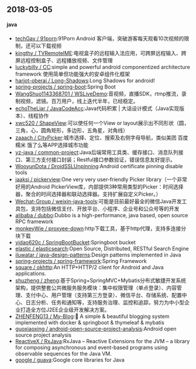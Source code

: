 ## 2018-03-05

#### java
* [techGay / 91porn](https://github.com/techGay/91porn):91Porn Android 客户端，突破游客每天观看10次视频的限制，还可以下载视频
* [kingthy / TVRemoteIME](https://github.com/kingthy/TVRemoteIME):电视盒子的远程输入法应用，可跨屏远程输入、跨屏远程控制盒子、远程播放视频、文件管理
* [luckybilly / CC](https://github.com/luckybilly/CC):simple and powerful android componentized architecture framework 使用简单但功能强大的安卓组件化框架
* [harjot-oberai / Long-Shadows](https://github.com/harjot-oberai/Long-Shadows):Long Shadows for android!
* [spring-projects / spring-boot](https://github.com/spring-projects/spring-boot):Spring Boot
* [WangShuo1143368701 / WSLiveDemo](https://github.com/WangShuo1143368701/WSLiveDemo):音视频，直播SDK，rtmp推流，录制视频，滤镜。百万用户，线上迭代半年，已经稳定。
* [echoTheLiar / JavaCodeAcc](https://github.com/echoTheLiar/JavaCodeAcc):Java代码积累 | 大话设计模式（Java实现版本）、线程协作
* [xwc520 / ShapeView](https://github.com/xwc520/ShapeView):可以使任何一个View or layout展示出不同形状（圆，三角，心，圆角矩形，多边形，五角星，对角线）
* [zaaach / CityPicker](https://github.com/zaaach/CityPicker):城市选择、定位、搜索及右侧字母导航，类似美团 百度糯米 饿了么等APP选择城市功能
* [yz-java / common-project](https://github.com/yz-java/common-project):Java后端常用工具类、缓存接口、消息队列接口、第三方支付接口封装；Restful接口参数验证，错误信息友好提示。
* [WooyunDota / DroidSSLUnpinning](https://github.com/WooyunDota/DroidSSLUnpinning):Android certificate pinning disable tools
* [jaaksi / pickerview](https://github.com/jaaksi/pickerview):One very very user-friendly Picker library（一个非常好用的Android PickerView库，内部提供3种常用类型的Picker：时间选择器，聚合的时间选择器和联动选择器。支持扩展自定义Picker。）
* [Wechat-Group / weixin-java-tools](https://github.com/Wechat-Group/weixin-java-tools):可能是目前最好最全的微信Java开发工具包，支持包括微信支付、开放平台、小程序、企业号和公众号等的开发
* [alibaba / dubbo](https://github.com/alibaba/dubbo):Dubbo is a high-performance, java based, open source RPC framework
* [monkeyWie / proxyee-down](https://github.com/monkeyWie/proxyee-down):http下载工具，基于http代理，支持多连接分块下载
* [yidao620c / SpringBootBucket](https://github.com/yidao620c/SpringBootBucket):Springboot bucket
* [elastic / elasticsearch](https://github.com/elastic/elasticsearch):Open Source, Distributed, RESTful Search Engine
* [iluwatar / java-design-patterns](https://github.com/iluwatar/java-design-patterns):Design patterns implemented in Java
* [spring-projects / spring-framework](https://github.com/spring-projects/spring-framework):Spring Framework
* [square / okhttp](https://github.com/square/okhttp):An HTTP+HTTP/2 client for Android and Java applications.
* [shuzheng / zheng](https://github.com/shuzheng/zheng):基于Spring+SpringMVC+Mybatis分布式敏捷开发系统架构，提供整套公共微服务服务模块：集中权限管理（单点登录）、内容管理、支付中心、用户管理（支持第三方登录）、微信平台、存储系统、配置中心、日志分析、任务和通知等，支持服务治理、监控和追踪，努力为中小型企业打造全方位J2EE企业级开发解决方案。
* [ZHENFENG13 / My-Blog](https://github.com/ZHENFENG13/My-Blog):🌴 A simple & beautiful blogging system implemented with docker & springboot & thymeleaf & mybatis
* [guoxiaoxing / android-open-source-project-analysis](https://github.com/guoxiaoxing/android-open-source-project-analysis):Android open source project analysis
* [ReactiveX / RxJava](https://github.com/ReactiveX/RxJava):RxJava – Reactive Extensions for the JVM – a library for composing asynchronous and event-based programs using observable sequences for the Java VM.
* [google / guava](https://github.com/google/guava):Google core libraries for Java

